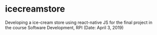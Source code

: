 # icecreamstore
Developing a ice-cream store using react-native JS for the final project in the course Software Development, RPI (Date: April 3, 2019)
